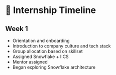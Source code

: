 # 📆 Internship Timeline

## Week 1
- Orientation and onboarding
- Introduction to company culture and tech stack
- Group allocation based on skillset
- Assigned Snowflake + IICS
- Mentor assigned
- Began exploring Snowflake architecture
